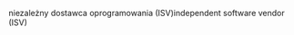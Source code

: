 <span data-ttu-id="70492-101">niezależny dostawca oprogramowania (ISV)</span><span class="sxs-lookup"><span data-stu-id="70492-101">independent software vendor (ISV)</span></span>